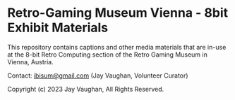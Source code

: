 

# Retro-Gaming Museum Vienna - 8bit Exhibit Materials

This repository contains captions and other media materials that are
in-use at the 8-bit Retro Computing section of the Retro Gaming Museum
in Vienna, Austria.

Contact: ibisum@gmail.com (Jay Vaughan, Volunteer Curator)

Copyright (c) 2023 Jay Vaughan, All Rights Reserved.
